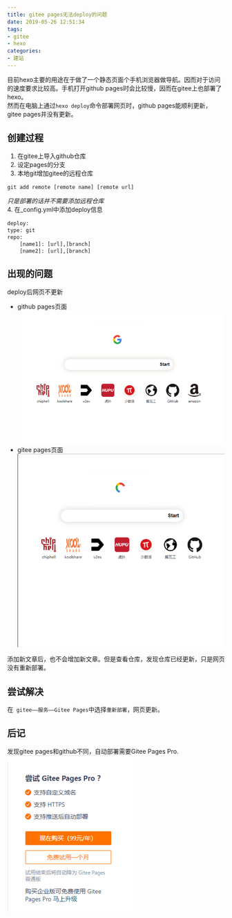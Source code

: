 ```yaml
---
title: gitee pages无法deploy的问题
date: 2019-05-26 12:51:34
tags: 
- gitee 
- hexo
categories:
- 建站
---
```



目前hexo主要的用途在于做了一个静态页面个手机浏览器做导航。因而对于访问的速度要求比较高。手机打开github pages时会比较慢，因而在gitee上也部署了hexo。  
然而在电脑上通过`hexo deploy`命令部署网页时，github pages能顺利更新，gitee pages并没有更新。 

<!-- more -->

## 创建过程

1. 在gitee上导入github仓库
2. 设定pages的分支
3. 本地git增加gitee的远程仓库
```
git add remote [remote name] [remote url]
```
_只是部署的话并不需要添加远程仓库_  
4. 在_config.yml中添加deploy信息
```
deploy:  
type: git
repo:
    [name1]: [url],[branch]
    [name2]: [url],[branch]
```

## 出现的问题

deploy后网页不更新
- github pages页面
![github pages](/images/github.png)
- gitee pages页面
![gitee pages](/images/gitee.png)

添加新文章后，也不会增加新文章。但是查看仓库，发现仓库已经更新，只是网页没有重新部署。

## 尝试解决

在` gitee——服务——Gitee Pages`中选择`重新部署`，网页更新。

## 后记
发现gitee pages和github不同，自动部署需要Gitee Pages Pro.
![gitee pages pro](/images/gitee_pages_pro.png)







